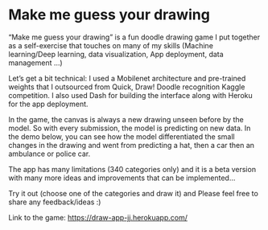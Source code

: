 # Make me guess your drawing

“Make me guess your drawing” is a fun doodle drawing game I put together as a self-exercise that touches on many of my skills (Machine learning/Deep learning, data visualization, App deployment, data management …)

Let’s get a bit technical: 
I used a Mobilenet architecture and pre-trained weights that I outsourced from Quick, Draw! Doodle recognition Kaggle competition. I also used Dash for building the interface along with Heroku for the app deployment. 

In the game, the canvas is always a new drawing unseen before by the model. So with every submission, the model is predicting on new data. 
In the demo below, you can see how the model differentiated the small changes in the drawing and went from predicting a hat, then a car then an ambulance or police car.

The app has many limitations (340 categories only) and it is a beta version with many more ideas and improvements that can be implemented…

Try it out (choose one of the categories and draw it) and Please feel free to share any feedback/ideas :)

Link to the game: https://draw-app-jj.herokuapp.com/



